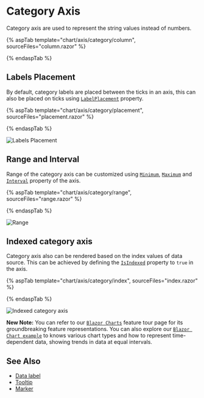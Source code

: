 # Category Axis

<!-- markdownlint-disable MD036 -->

Category axis are used to represent the string values instead of numbers.

{% aspTab template="chart/axis/category/column", sourceFiles="column.razor" %}

{% endaspTab %}

<!-- markdownlint-disable MD036 -->

## Labels Placement

<!-- markdownlint-disable MD036 -->

By default, category labels are placed between the ticks in an axis, this can also be placed on ticks
using [`LabelPlacement`](https://help.syncfusion.com/cr/blazor/Syncfusion.Blazor.Charts.AxisModel.html#Syncfusion_Blazor_Charts_AxisModel_LabelPlacement) property.

{% aspTab template="chart/axis/category/placement", sourceFiles="placement.razor" %}

{% endaspTab %}

![Labels Placement](images/category-axis/placement.png)

## Range and Interval

Range of the category axis can be customized using [`Minimum`](https://help.syncfusion.com/cr/blazor/Syncfusion.Blazor.Charts.AxisModel.html#Syncfusion_Blazor_Charts_AxisModel_Minimum),
[`Maximum`](https://help.syncfusion.com/cr/blazor/Syncfusion.Blazor.Charts.AxisModel.html#Syncfusion_Blazor_Charts_AxisModel_Maximum) and [`Interval`](https://help.syncfusion.com/cr/blazor/Syncfusion.Blazor~Syncfusion.Blazor.Charts.AxisModel~Interval.html) property of
the axis.

{% aspTab template="chart/axis/category/range", sourceFiles="range.razor" %}

{% endaspTab %}

![Range](images/category-axis/range.png)

## Indexed category axis

Category axis also can be rendered based on the index values of data source. This can be achieved by defining the
[`IsIndexed`](https://help.syncfusion.com/cr/blazor/Syncfusion.Blazor.Charts.AxisModel.html#Syncfusion_Blazor_Charts_AxisModel_IsIndexed) property to `true` in the axis.

{% aspTab template="chart/axis/category/index", sourceFiles="index.razor" %}

{% endaspTab %}

![Indexed category axis](images/category-axis/index-category.png)

**New Note:** You can refer to our [`Blazor Charts`](https://www.syncfusion.com/blazor-components/blazor-charts) feature tour page for its groundbreaking feature representations. You can also explore our [`Blazor Chart example`](https://blazor.syncfusion.com/demos/chart/line?theme=bootstrap4) to knows various chart types and how to represent time-dependent data, showing trends in data at equal intervals.

## See Also

* [Data label](./data-labels)
* [Tooltip](./tool-tip)
* [Marker](./data-markers)